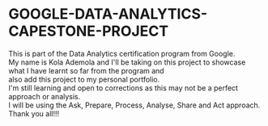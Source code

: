 # GOOGLE-DATA-ANALYTICS-CAPESTONE-PROJECT
This is part of the Data Analytics certification program from Google.   
My name is Kola Ademola and I'll be taking on this project to showcase what I have learnt so far from the program and  
also add this project to my personal portfolio.  
I'm still learning and open to corrections as this may not be a perfect approach or analysis.  
I will be using the Ask, Prepare, Process, Analyse, Share and Act approach. Thank you all!!!
